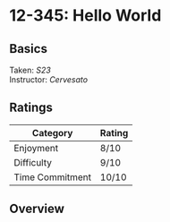 # 12-345: Hello World

## Basics
Taken: *S23*  
Instructor: *Cervesato*

## Ratings

| __Category__ | __Rating__ |
|---|---|
| Enjoyment | 8/10 |
| Difficulty | 9/10 |
| Time Commitment | 10/10 |

## Overview

